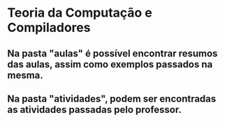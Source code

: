 # Teoria da Computação e Compiladores

## Na pasta "aulas" é possível encontrar resumos das aulas, assim como exemplos passados na mesma.

## Na pasta "atividades", podem ser encontradas as atividades passadas pelo professor.